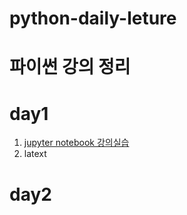 # python-daily-leture

# 파이썬 강의 정리

# day1
1. [jupyter notebook 강의실습](1-01JupyterNotebook.ipynb)
2. latext

# day2
